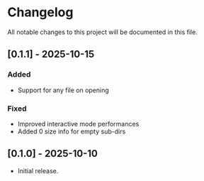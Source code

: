 # Changelog

All notable changes to this project will be documented in this file.

## [0.1.1] - 2025-10-15

### Added

- Support for any file on opening

### Fixed

- Improved interactive mode performances
- Added 0 size info for empty sub-dirs

## [0.1.0] - 2025-10-10

- Initial release.
